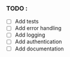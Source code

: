 ### TODO : 
- [ ] Add tests
- [ ] Add error handling
- [ ] Add logging
- [ ] Add authentication
- [ ] Add documentation